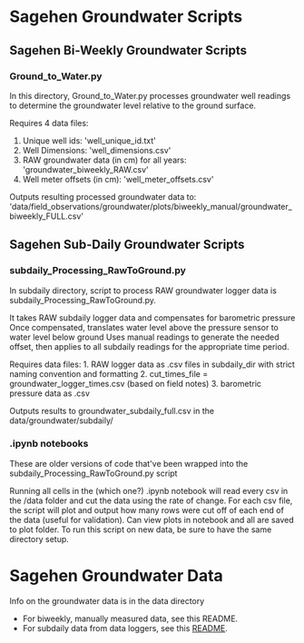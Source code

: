 # Sagehen Groundwater Scripts

## Sagehen Bi-Weekly Groundwater Scripts
### Ground_to_Water.py
In this directory, Ground_to_Water.py processes groundwater well readings to determine the groundwater
level relative to the ground surface. 

Requires 4 data files:
1. Unique well ids: 'well_unique_id.txt'
2. Well Dimensions: 'well_dimensions.csv'
3. RAW groundwater data (in cm) for all years: 'groundwater_biweekly_RAW.csv'
4. Well meter offsets (in cm): 'well_meter_offsets.csv'

Outputs resulting processed groundwater data to:
'data/field_observations/groundwater/plots/biweekly_manual/groundwater_biweekly_FULL.csv'

## Sagehen Sub-Daily Groundwater Scripts
### subdaily_Processing_RawToGround.py
In subdaily directory, script to process RAW groundwater logger data is subdaily_Processing_RawToGround.py.

It takes RAW subdaily logger data and compensates for barometric pressure
Once compensated, translates water level above the pressure sensor to water level below ground
Uses manual readings to generate the needed offset, 
    then applies to all subdaily readings for the appropriate time period.

Requires data files:
    1. RAW logger data as .csv files in subdaily_dir with strict 
        naming convention and formatting
    2. cut_times_file = groundwater_logger_times.csv (based on field notes)
    3. barometric pressure data as .csv

Outputs results to groundwater_subdaily_full.csv in the data/groundwater/subdaily/

### .ipynb notebooks
These are older versions of code that've been wrapped into the subdaily_Processing_RawToGround.py script

Running all cells in the (which one?) .ipynb notebook will read every csv in the /data folder and cut the data using the rate of change. For each csv file, the script will plot and output how many rows were cut off of each end of the data (useful for validation). Can view plots in notebook and all are saved to plot folder. To run this script on new data, be sure to have the same directory setup.

# Sagehen Groundwater Data
Info on the groundwater data is in the data directory
- For biweekly, manually measured data, see this README.
- For subdaily data from data loggers, see this [README](https://github.com/jnatali/sagehen_meadows/blob/main/data/field_observations/groundwater/subdaily_loggers/README.md).

